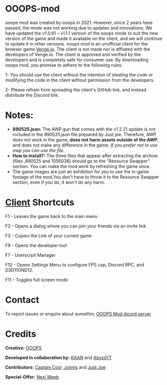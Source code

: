 # OOOPS-mod
ooops mod was created by ooops in 2021. However, since 2 years have passed, the mode was not working due to updates and innovations. We have updated the v1.0.61 – v1.1.1 version of the ooops mode to suit the new version of the game and made it available on the client, and we will continue to update it in other versions. ooops mod is an unofficial client for the browser game [Venge.io](Venge.io). The client is not made nor is affliated with the developers of Venge.io. The client is approved and verified by the developers and is completely safe for consumer use. By downloading ooops mod, you promise to adhere to the following rules:

1- You should use the client without the intention of stealing the code or modifying the code in the client without permission from the developers.

2- Please refrain from spreading the client's GitHub link, and instead distribute the Discord link. 

# Notes:
- **890525.json:** The AWP gun that comes with the v1.2.21 update is not included in the 890525.json file prepared by Just joe. Therefore, AWP does not work in the game, **does not harm assets outside of the AWP**, and does not make any difference in the game. _If you prefer not to use awp you can use the file._
- **How to install?:** The three files that appear after extracting the archive (files ,890525 and 1056036) should go to the "Resource Swapper" section. You can make the mod work by refreshing the game once.
- The game images are just an exhibition for you to see the in-game footage of the mod.You don't have to throw it to the Resource Swapper section, even if you do, it won't do any harm.

# [Client](https://social.venge.io/client) Shortcuts
F1 - Leaves the game back to the main menu

F2 - Opens a dialog where you can join your friends via an invite link

F3 - Copies the Link of your current game

F9 - Opens the developer tool

F7 - Userscrpit Manager

F10 - Opens Settings Menu to configure FPS cap, Discord RPC, and D3D11OND12.

F11 - Toggles full screen mode

# Contact
To report issues or enquire about somethin; [OOOPS Mod dicord server](https://youtube.com/@OOOPSio?si=KjjgGN1gNQo6A8sd)
#  Credits
**Creative:**
[OOOPS](https://youtube.com/@OOOPSio?si=KjjgGN1gNQo6A8sd)

**Developed in collaboration by:** 
[KAAN](https://youtube.com/@KAANvg?si=ygdbqbT-whYhZeKg) 
and [AbyssYT](https://youtube.com/@abyssytvenge6643?si=LlEMkb4DZ5TECYn3)

**Contributors:**
[Captain Cool]()
,[Jonnis](https://youtube.com/@Jonn1s?si=A5CcLlBC0hhFdw5i)
and [Just Joe](https://youtube.com/@justjoe7517?si=mKpzBDzyZCjA3Bvc)

**Special-Offer:** [Nexi Weeb](https://github.com/JustxJoe/NeXi-Weeb)
